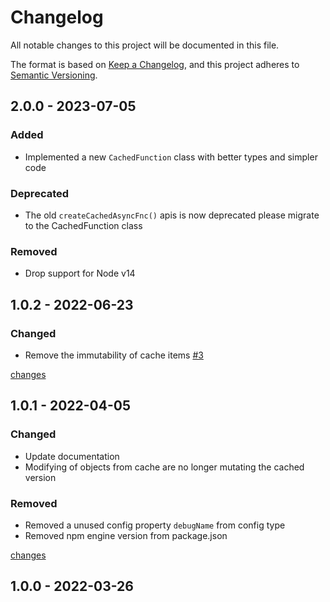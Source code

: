 # Changelog

All notable changes to this project will be documented in this file.

The format is based on [Keep a Changelog](https://keepachangelog.com/en/1.0.0/),
and this project adheres to [Semantic Versioning](https://semver.org/spec/v2.0.0.html).

## 2.0.0 - 2023-07-05

### Added

- Implemented a new `CachedFunction` class with better types and simpler code

### Deprecated

- The old `createCachedAsyncFnc()` apis is now deprecated please migrate to the CachedFunction class

### Removed

- Drop support for Node v14

## 1.0.2 - 2022-06-23

### Changed

- Remove the immutability of cache items [#3](https://github.com/y-kalka/cached-async-fnc/issues/3)

[changes](https://github.com/y-kalka/cached-async-fnc/compare/v1.0.1...v1.0.2)

## 1.0.1 - 2022-04-05

### Changed

- Update documentation
- Modifying of objects from cache are no longer mutating the cached version

### Removed

- Removed a unused config property `debugName` from config type
- Removed npm engine version from package.json

[changes](https://github.com/y-kalka/cached-async-fnc/compare/v1.0.0...v1.0.1)

## 1.0.0 - 2022-03-26
